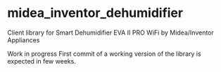 # midea_inventor_dehumidifier
Client library for Smart Dehumidifier EVA II PRO WiFi by Midea/Inventor Appliances

Work in progress
First commit of a working version of the library is expected in few weeks.
